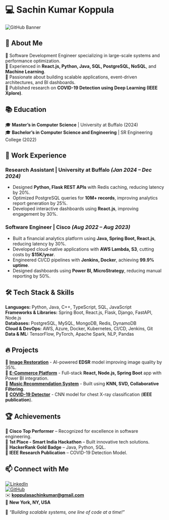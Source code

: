 # 💻 Sachin Kumar Koppula

![GitHub Banner](https://github.com/user-attachments/assets/2f2d58b0-f23b-4c1e-93d2-5f8d296b8972)

## 🚀 About Me
🔹 Software Development Engineer specializing in large-scale systems and performance optimization.  
🔹 Experienced in **React.js, Python, Java, SQL, PostgreSQL, NoSQL**, and **Machine Learning**.  
🔹 Passionate about building scalable applications, event-driven architectures, and BI dashboards.  
🔹 Published research on **COVID-19 Detection using Deep Learning (IEEE Xplore)**.  

## 📚 Education
🎓 **Master’s in Computer Science** | University at Buffalo (2024)  
🎓 **Bachelor’s in Computer Science and Engineering** | SR Engineering College (2022)  

## 💼 Work Experience
### Research Assistant | University at Buffalo *(Jan 2024 – Dec 2024)*
- Designed **Python, Flask REST APIs** with Redis caching, reducing latency by 20%.
- Optimized PostgreSQL queries for **10M+ records**, improving analytics report generation by 25%.
- Developed interactive dashboards using **React.js**, improving engagement by 30%.

### Software Engineer | Cisco *(Aug 2022 – Aug 2023)*
- Built a financial analytics platform using **Java, Spring Boot, React.js**, reducing latency by 30%.
- Developed cloud-native applications with **AWS Lambda, S3**, cutting costs by **$15K/year**.
- Engineered CI/CD pipelines with **Jenkins, Docker**, achieving **99.9% uptime**.
- Designed dashboards using **Power BI, MicroStrategy**, reducing manual reporting by 50%.

## 🛠️ Tech Stack & Skills
**Languages:** Python, Java, C++, TypeScript, SQL, JavaScript  
**Frameworks & Libraries:** Spring Boot, React.js, Flask, Django, FastAPI, Node.js  
**Databases:** PostgreSQL, MySQL, MongoDB, Redis, DynamoDB  
**Cloud & DevOps:** AWS, Azure, Docker, Kubernetes, CI/CD, Jenkins, Git  
**Data & ML:** TensorFlow, PyTorch, Apache Spark, NLP, Pandas  

## 🔥 Projects
🔹 **[Image Restoration](https://github.com/sachinkoppula/ImageRestoration)** - AI-powered **EDSR** model improving image quality by 35%.  
🔹 **[E-Commerce Platform](https://github.com/your_repo)** - Full-stack **React, Node.js, Spring Boot** app with Power BI integration.  
🔹 **[Music Recommendation System](https://github.com/sachinkoppula/music_recommendation_system_project)** - Built using **KNN, SVD, Collaborative Filtering**.  
🔹 **[COVID-19 Detector](https://github.com/sachinkoppula/Covid-19-Detector)** - CNN model for chest X-ray classification (**IEEE publication**).  

## 🏆 Achievements
🏅 **Cisco Top Performer** – Recognized for excellence in software engineering.  
🏅 **1st Place - Smart India Hackathon** – Built innovative tech solutions.  
🏅 **HackerRank Gold Badge** – Java, Python, SQL.  
🏅 **IEEE Research Publication** – COVID-19 Detection Model.  

## 📫 Connect with Me
[![LinkedIn](https://img.shields.io/badge/LinkedIn-blue?style=for-the-badge&logo=linkedin)](https://www.linkedin.com/in/sachinkumarkoppula)  
[![GitHub](https://img.shields.io/badge/GitHub-black?style=for-the-badge&logo=github)](https://github.com/sachinkoppula)  
✉️ **koppulasachinkumar@gmail.com**  
📍 **New York, NY, USA**  

🚀 _“Building scalable systems, one line of code at a time!”_
